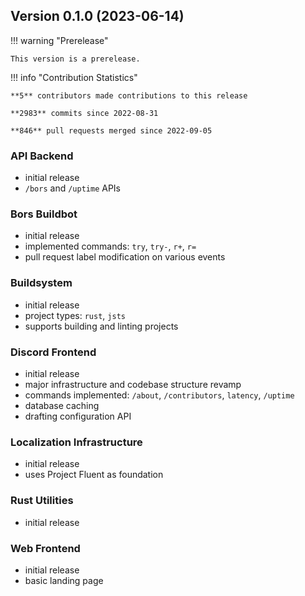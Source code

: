## Version 0.1.0 (2023-06-14)

!!! warning "Prerelease"

    This version is a prerelease.

!!! info "Contribution Statistics"
    
    **5** contributors made contributions to this release

    **2983** commits since 2022-08-31

    **846** pull requests merged since 2022-09-05

### API Backend

- initial release
- `/bors` and `/uptime` APIs

### Bors Buildbot

- initial release
- implemented commands: `try`, `try-`, `r+`, `r=`
- pull request label modification on various events

### Buildsystem

- initial release
- project types: `rust`, `jsts`
- supports building and linting projects

### Discord Frontend

- initial release
- major infrastructure and codebase structure revamp
- commands implemented: `/about`, `/contributors`, `latency`, `/uptime`
- database caching
- drafting configuration API

### Localization Infrastructure

- initial release
- uses Project Fluent as foundation

### Rust Utilities

- initial release

### Web Frontend

- initial release
- basic landing page

